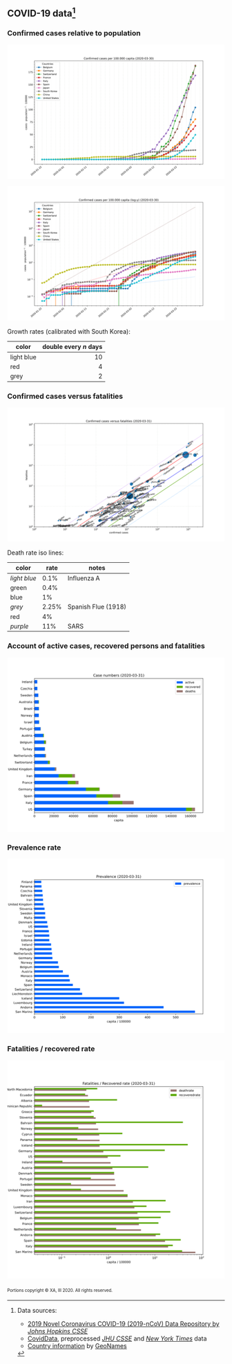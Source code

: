 ## COVID-19 data[^1]


### Confirmed cases relative to population

![population relative cases](./assets/images/tl-cases-r.svg)

![population relative cases (log)](./assets/images/tl-cases-rl.svg)

Growth rates (calibrated with South Korea):

color        | double every *n* days
------------ | ----------------------:
light blue   |  10
red          |  4
grey         |  2


### Confirmed cases versus fatalities
![countrywise confirmed cases versus fatalities](./assets/images/cases-deaths-ll.svg)

Death rate iso lines:

color        | rate   | notes
------------ | ------ | ------
*light blue* |  0.1%  | Influenza A
green        |  0.4%  |
blue         |  1%    |
*grey*       |  2.25% | Spanish Flue (1918)
red          |  4%    |
*purple*     |  11%   | SARS


### Account of active cases, recovered persons and fatalities

![cases in total](./assets/images/cases.svg)


### Prevalence rate

![population relative prevalence](./assets/images/preval-r.svg)


### Fatalities / recovered rate

![population relative deaths / recovered](./assets/images/deaths-recov-rl.svg)


<sup><sub>Portions copyright © XA, III 2020. All rights reserved.</sub></sup>

[^1]: Data sources:
      - [2019 Novel Coronavirus COVID-19 (2019-nCoV) Data Repository by *Johns Hopkins CSSE*][JHUCSSE][^3]
      - [CovidData], preprocessed *[JHU CSSE][JHUCSSE]* and [*New York Times*][NYTData][^4] data
      - [Country information][CountryDataGN][^2] by [GeoNames]

[^2]: Licensed under a [Creative Commons Attribution 4.0 License][CC-by-4.0]
[^3]: [Terms of Use][JHU-TOS]: Data, copyright 2020 Johns Hopkins University, all rights reserved, is provided to the public strictly for educational and academic research purposes.
[^4]: [License and Attribution][NYT-TOS]: Data from *The New York Times*, based on reports from state and local health agencies.

[JHUCSSE]: https://github.com/CSSEGISandData/COVID-19 "2019 Novel Coronavirus COVID-19 (2019-nCoV) Data Repository by Johns Hopkins CSSE"
[CovidData]: https://github.com/coviddata/coviddata "CovidData, preprocessed JHU CSSE and New York Times data"
[NYTData]: https://github.com/nytimes/covid-19-data "New York Times Covid-19 US states data"

[GeoNames]: http://www.geonames.org/ "GeoNames"
[CountryDataGN]: https://download.geonames.org/export/dump/countryInfo.txt "GeoNames country data"

[CC-by-4.0]: https://creativecommons.org/licenses/by/4.0/ "Creative Commons Attribution 4.0 License"
[JHU-TOS]: https://github.com/CSSEGISandData/COVID-19/blob/master/README.md "Terms of use"
[NYT-TOS]: https://github.com/nytimes/covid-19-data#license-and-attribution "License and Attribution"
